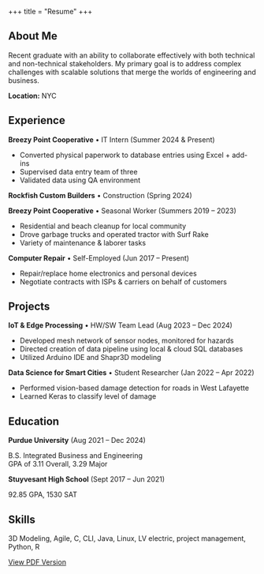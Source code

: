 +++
title = "Resume"
+++

## About Me

Recent graduate with an ability to collaborate effectively with both technical and non-technical stakeholders. My primary goal is to address complex challenges with scalable solutions that merge the worlds of engineering and business.

**Location:** NYC

## Experience

**Breezy Point Cooperative** • IT Intern (Summer 2024 & Present)

- Converted physical paperwork to database entries using Excel + add-ins
- Supervised data entry team of three
- Validated data using QA environment

**Rockfish Custom Builders** • Construction (Spring 2024)

**Breezy Point Cooperative** • Seasonal Worker (Summers 2019 – 2023)

- Residential and beach cleanup for local community
- Drove garbage trucks and operated tractor with Surf Rake
- Variety of maintenance & laborer tasks

**Computer Repair** • Self-Employed (Jun 2017 – Present)

- Repair/replace home electronics and personal devices
- Negotiate contracts with ISPs & carriers on behalf of customers

## Projects

**IoT & Edge Processing** • HW/SW Team Lead (Aug 2023 – Dec 2024)

- Developed mesh network of sensor nodes, monitored for hazards
- Directed creation of data pipeline using local & cloud SQL databases
- Utilized Arduino IDE and Shapr3D modeling

**Data Science for Smart Cities** • Student Researcher (Jan 2022 – Apr 2022)

- Performed vision-based damage detection for roads in West Lafayette
- Learned Keras to classify level of damage

## Education

**Purdue University** (Aug 2021 – Dec 2024)  

B.S. Integrated Business and Engineering  
GPA of 3.11 Overall, 3.29 Major

**Stuyvesant High School** (Sept 2017 – Jun 2021)  

92.85 GPA, 1530 SAT

## Skills

3D Modeling, Agile, C, CLI, Java, Linux, LV electric, project management, Python, R
<div class="buttons centered">
  <a href="/resume.pdf" target="_blank">View PDF Version</a>
</div>